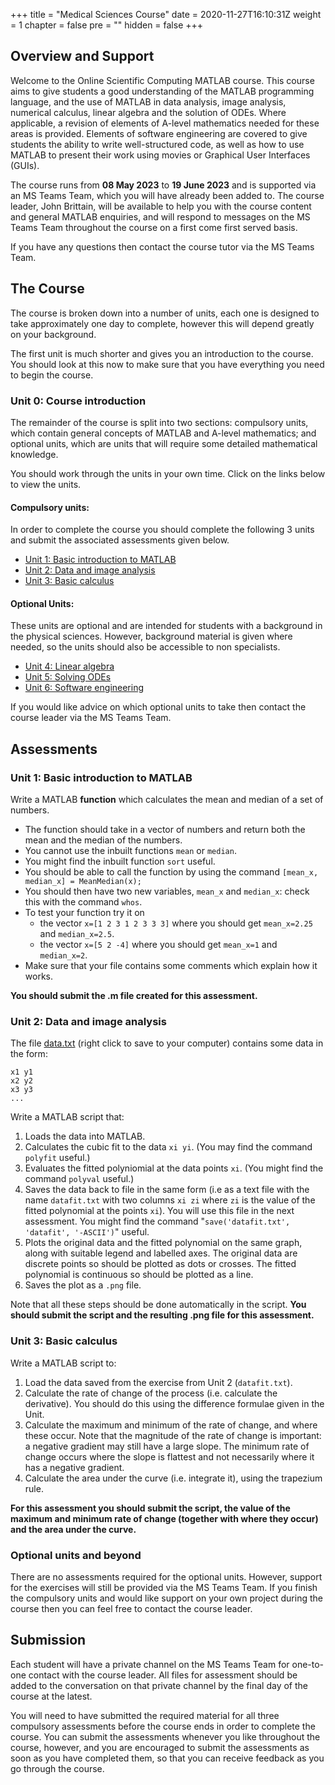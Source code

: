 +++
title = "Medical Sciences Course"
date = 2020-11-27T16:10:31Z
weight = 1
chapter = false
pre = ""
hidden = false
+++


## Overview and Support

Welcome to the Online Scientific Computing MATLAB course.
This course aims to give students a good understanding of the MATLAB programming language, and the use of MATLAB in data analysis, image analysis, numerical calculus, linear algebra and the solution of ODEs.
Where applicable, a revision of elements of A-level mathematics needed for these areas is provided.
Elements of software engineering are covered to give students the ability to write well-structured code, as well as how to use MATLAB to present their work using movies or Graphical User Interfaces (GUIs).

The course runs from **08 May 2023** to **19 June 2023** and is supported via an MS Teams Team, which you will have already been added to.
The course leader, John Brittain, will be available to help you with the course content and general MATLAB enquiries, and will respond to messages on the MS Teams Team throughout the course on a first come first served basis.

If you have any questions then contact the course tutor via the MS Teams Team.


## The Course

The course is broken down into a number of units, each one is designed to take approximately one day to complete, however this will depend greatly on your background.

The first unit is much shorter and gives you an introduction to the course.
You should look at this now to make sure that you have everything you need to begin the course.


### Unit 0: Course introduction

The remainder of the course is split into two sections: compulsory units, which contain general concepts of MATLAB and A-level mathematics; and optional units, which are units that will require some detailed mathematical knowledge.

You should work through the units in your own time.
Click on the links below to view the units.


#### Compulsory units:
In order to complete the course you should complete the following 3 units and submit the associated assessments given below.

- [Unit 1: Basic introduction to MATLAB](../unit_1_basic_introduction_to_matlab/)
- [Unit 2: Data and image analysis](../unit_2_data_and_image_analysis/)
- [Unit 3: Basic calculus](../unit_3_basic_calculus/)


#### Optional Units:
These units are optional and are intended for students with a background in the physical sciences.
However, background material is given where needed, so the units should also be accessible to non specialists.

- [Unit 4: Linear algebra](../unit_4_linear_algebra/)
- [Unit 5: Solving ODEs](../unit_5_solving_odes/)
- [Unit 6: Software engineering](../unit_6_software_engineering/)

If you would like advice on which optional units to take then contact the course leader via the MS Teams Team.


## Assessments


### Unit 1: Basic introduction to MATLAB

Write a MATLAB **function** which calculates the mean and median of a set of numbers.

- The function should take in a vector of numbers and return both the mean and the median of the numbers.
- You cannot use the inbuilt functions `mean` or `median`.
- You might find the inbuilt function `sort` useful.
- You should be able to call the function by using the command 
  `[mean_x, median_x] = MeanMedian(x);`
- You should then have two new variables, `mean_x` and `median_x`: check this with the command `whos`.
- To test your function try it on
    - the vector `x=[1 2 3 1 2 3 3 3]` where you should get `mean_x=2.25` and `median_x=2.5`.
    - the vector `x=[5 2 -4]` where you should get `mean_x=1` and `median_x=2`.
- Make sure that your file contains some comments which explain how it works.

**You should submit the .m file created for this assessment.**


### Unit 2: Data and image analysis

The file [data.txt](data.txt) (right click to save to your computer) contains some data in the form:

```
x1 y1
x2 y2
x3 y3
...
```

Write a MATLAB script that:

1. Loads the data into MATLAB.
1. Calculates the cubic fit to the data `xi yi`. (You may find the command `polyfit` useful.)
1. Evaluates the fitted polyniomial at the data points `xi`. (You might find the command `polyval` useful.)
1. Saves the data back to file in the same form (i.e as a text file with the name `datafit.txt` with two columns `xi zi` where `zi` is the value of the fitted polynomial at the points `xi`).
   You will use this file in the next assessment.
   You might find the command  "`save('datafit.txt', 'datafit', '-ASCII')`" useful.
1. Plots the original data and the fitted polynomial on the same graph, along with suitable legend and labelled axes.
   The original data are discrete points so should be plotted as dots or crosses.
   The fitted polynomial is continuous so should be plotted as a line.
1. Saves the plot as a `.png` file.

Note that all these steps should be done automatically in the script. **You should submit the script and the resulting .png file for this assessment.**


### Unit 3: Basic calculus

Write a MATLAB script to:

1. Load the data saved from the exercise from Unit 2 (`datafit.txt`).
1. Calculate the rate of change of the process (i.e. calculate the derivative).
   You should do this using the difference formulae given in the Unit.
1. Calculate the maximum and minimum of the rate of change, and where these occur.
   Note that the magnitude of the rate of change is important: a negative gradient may still have a large slope.
   The minimum rate of change occurs where the slope is flattest and not necessarily where it has a negative gradient.
1. Calculate the area under the curve (i.e. integrate it), using the trapezium rule.

**For this assessment you should submit the script, the value of the maximum and minimum rate of change (together with where they occur) and the area under the curve.**


### Optional units and beyond

There are no assessments required for the optional units.
However, support for the exercises will still be provided via the MS Teams Team.
If you finish the compulsory units and would like support on your own project during the course then you can feel free to contact the course leader.


## Submission

Each student will have a private channel on the MS Teams Team for one-to-one contact with the course leader.
All files for assessment should be added to the conversation on that private channel by the final day of the course at the latest.

You will need to have submitted the required material for all three compulsory assessments before the course ends in order to complete the course.
You can submit the assessments whenever you like throughout the course, however, and you are encouraged to submit the assessments as soon as you have completed them, so that you can receive feedback as you go through the course.
